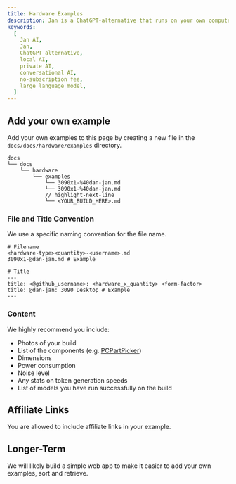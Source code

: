 ```yaml
---
title: Hardware Examples
description: Jan is a ChatGPT-alternative that runs on your own computer, with a local API server.
keywords:
  [
    Jan AI,
    Jan,
    ChatGPT alternative,
    local AI,
    private AI,
    conversational AI,
    no-subscription fee,
    large language model,
  ]
---
```


<head>
  <title>Hardware Examples</title>
  <meta charset="utf-8" />
  <meta name="description" content="Jan is a ChatGPT-alternative that runs on your own computer, with a local API server. Add your own hardware examples to this page by creating a new file in the `docs/docs/hardware/examples` directory." />
  <meta name="keywords" content="Jan AI, Jan, ChatGPT alternative, local AI, private AI, conversational AI, no-subscription fee, large language model" />
  <meta name="twitter:card" content="summary" />
  <link rel="canonical" href="https://jan.ai/guides/hardware-examples" />
  <meta property="og:title" content="Hardware Examples" />
  <meta property="og:description" content="Jan is a ChatGPT-alternative that runs on your own computer, with a local API server. Add your own hardware examples to this page by creating a new file in the `docs/docs/hardware/examples` directory." />
  <meta property="og:url" content="https://jan.ai/guides/hardware-examples" />
  <meta property="og:type" content="article" />
  <meta property="og:image" content="https://jan.ai/img/og-image-hardware-examples.png" />
</head>

## Add your own example

Add your own examples to this page by creating a new file in the `docs/docs/hardware/examples` directory.

```shell
docs
└── docs
    └── hardware
        └── examples
            └── 3090x1-%40dan-jan.md
            └── 3090x1-%40dan-jan.md
            // highlight-next-line
            └── <YOUR_BUILD_HERE>.md
```

### File and Title Convention

We use a specific naming convention for the file name.

```shell
# Filename
<hardware-type><quantity>-<username>.md
3090x1-@dan-jan.md # Example

# Title
---
title: <@github_username>: <hardware_x_quantity> <form-factor>
title: @dan-jan: 3090 Desktop # Example
---
```

### Content

We highly recommend you include:

- Photos of your build
- List of the components (e.g. [PCPartPicker](https://pcpartpicker.com))
- Dimensions
- Power consumption
- Noise level
- Any stats on token generation speeds
- List of models you have run successfully on the build

## Affiliate Links

You are allowed to include affiliate links in your example.

## Longer-Term

We will likely build a simple web app to make it easier to add your own examples, sort and retrieve.
